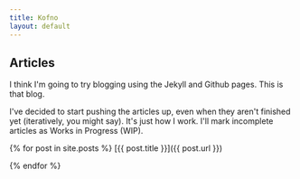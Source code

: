 ```yaml
---
title: Kofno
layout: default
---
```


Articles
--------
I think I'm going to try blogging using the Jekyll and Github pages. This is
that blog.

I've decided to start pushing the articles up, even when they aren't finished
yet (iteratively, you might say). It's just how I work. I'll mark incomplete
articles as Works in Progress (WIP).

{% for post in site.posts %}
  [{{ post.title }}]({{ post.url }}) 

{% endfor %}
